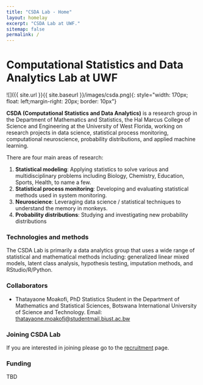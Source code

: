 ```yaml
---
title: "CSDA Lab - Home"
layout: homelay
excerpt: "CSDA Lab at UWF."
sitemap: false
permalink: /
---
```


# Computational Statistics and Data Analytics Lab at UWF


 ![]({{ site.url }}{{ site.baseurl }}/images/csda.png){: style="width: 170px; float: left;margin-right: 20px; border: 10px"} <br>


**CSDA (Computational Statistics and Data Analytics)** is a research group in the Department of Mathematics and Statistics, the Hal Marcus College of Science and Engineering at the University of West Florida, working on research projects in data science, statistical process monitoring, computational neuroscience, probability distributions, and applied machine learning.<br>


There are four main areas of research:

1. **Statistical modeling**: Applying statistics to solve various and multidisciplinary problems including Biology, Chemistry, Education, Sports, Health, to name a few.
2. **Statistical process monitoring**: Developing and evaluating statistical methods used in system monitoring. 
3. **Neuroscience**: Leveraging data science / statistical techniques to understand the memory in monkeys. 
4. **Probability distributions**: Studying and investigating new probability distributions


### Technologies and methods
The CSDA Lab is primarily a data analytics group that uses a wide range of statistical and mathematical methods including: generalized linear mixed models, latent class analysis, hypothesis testing, imputation methods, and RStudio/R/Python.

### Collaborators
- Thatayaone Moakofi, PhD Statistics Student in the Department of Mathematics and Statistical Sciences, Botswana International University of Science and Technology. Email: thatayaone.moakofi@studentmail.biust.ac.bw 

### Joining CSDA Lab
If you are interested in joining please go to the [recruitment](recruitment) page.

### Funding
TBD





